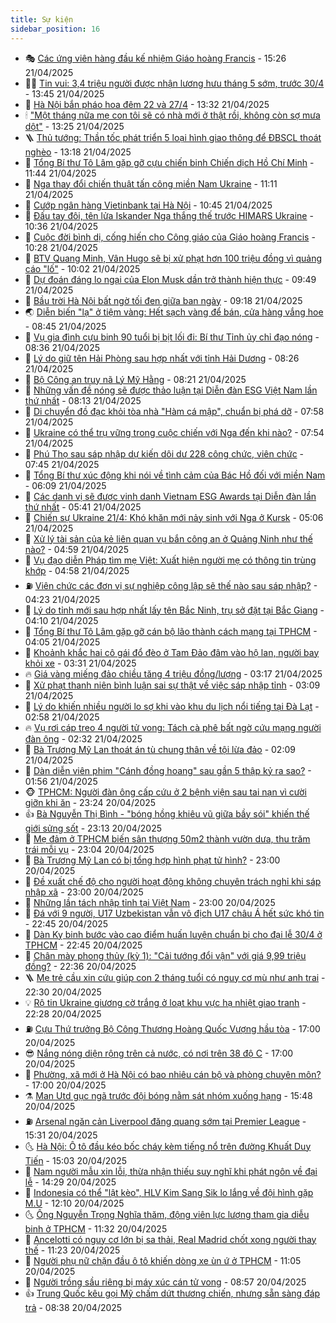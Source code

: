 ```yaml
---
title: Sự kiện
sidebar_position: 16
---
```


<!-- dantri-su-kien:START -->
- 🎭 [Các ứng viên hàng đầu kế nhiệm Giáo hoàng Francis](https://dantri.com.vn/the-gioi/cac-ung-vien-hang-dau-ke-nhiem-giao-hoang-francis-20250421221821991.htm) - 15:26 21/04/2025
- 👨‍🏫 [Tin vui: 3,4 triệu người được nhận lương hưu tháng 5 sớm, trước 30/4](https://dantri.com.vn/lao-dong-viec-lam/tin-vui-34-trieu-nguoi-duoc-nhan-luong-huu-thang-5-som-truoc-304-20250421145823711.htm) - 13:45 21/04/2025
- 🌮 [Hà Nội bắn pháo hoa đêm 22 và 27/4](https://dantri.com.vn/xa-hoi/ha-noi-ban-phao-hoa-dem-22-va-274-20250421200414751.htm) - 13:32 21/04/2025
- 🕯 [&quot;Một tháng nữa mẹ con tôi sẽ có nhà mới ở thật rồi, không còn sợ mưa dột&quot;](https://dantri.com.vn/tam-long-nhan-ai/mot-thang-nua-me-con-toi-se-co-nha-moi-o-that-roi-khong-con-so-mua-dot-20250421174216903.htm) - 13:25 21/04/2025
- 🪜 [Thủ tướng: Thần tốc phát triển 5 loại hình giao thông để ĐBSCL thoát nghèo](https://dantri.com.vn/xa-hoi/thu-tuong-than-toc-phat-trien-5-loai-hinh-giao-thong-de-dbscl-thoat-ngheo-20250421151605136.htm) - 13:18 21/04/2025
- 🐘 [Tổng Bí thư Tô Lâm gặp gỡ cựu chiến binh Chiến dịch Hồ Chí Minh](https://dantri.com.vn/xa-hoi/tong-bi-thu-to-lam-gap-go-cuu-chien-binh-chien-dich-ho-chi-minh-20250421181041716.htm) - 11:44 21/04/2025
- 🤔 [Nga thay đổi chiến thuật tấn công miền Nam Ukraine](https://dantri.com.vn/the-gioi/nga-thay-doi-chien-thuat-tan-cong-mien-nam-ukraine-20250421162231795.htm) - 11:11 21/04/2025
- 🧠 [Cướp ngân hàng Vietinbank tại Hà Nội](https://dantri.com.vn/phap-luat/cuop-ngan-hang-vietinbank-tai-ha-noi-20250421174427065.htm) - 10:45 21/04/2025
- 📝 [Đấu tay đôi, tên lửa Iskander Nga thắng thế trước HIMARS Ukraine](https://dantri.com.vn/the-gioi/dau-tay-doi-ten-lua-iskander-nga-thang-the-truoc-himars-ukraine-20250421123515313.htm) - 10:36 21/04/2025
- 🦏 [Cuộc đời bình dị, cống hiến cho Công giáo của Giáo hoàng Francis](https://dantri.com.vn/the-gioi/cuoc-doi-binh-di-cong-hien-cho-cong-giao-cua-giao-hoang-francis-20250421164203679.htm) - 10:28 21/04/2025
- 🥰 [BTV Quang Minh, Vân Hugo sẽ bị xử phạt hơn 100 triệu đồng vì quảng cáo &quot;lố&quot;](https://dantri.com.vn/giai-tri/btv-quang-minh-van-hugo-se-bi-xu-phat-hon-100-trieu-dong-vi-quang-cao-lo-20250421164240409.htm) - 10:02 21/04/2025
- 🤗 [Dự đoán đáng lo ngại của Elon Musk dần trở thành hiện thực](https://dantri.com.vn/cong-nghe/du-doan-dang-lo-ngai-cua-elon-musk-dan-tro-thanh-hien-thuc-20250421093540313.htm) - 09:49 21/04/2025
- 🌈 [Bầu trời Hà Nội bất ngờ tối đen giữa ban ngày](https://dantri.com.vn/xa-hoi/bau-troi-ha-noi-bat-ngo-toi-den-giua-ban-ngay-20250421160934312.htm) - 09:18 21/04/2025
- 🌏 [Diễn biến &quot;lạ&quot; ở tiệm vàng: Hết sạch vàng để bán, cửa hàng vắng hoe](https://dantri.com.vn/kinh-doanh/dien-bien-la-o-tiem-vang-het-sach-vang-de-ban-cua-hang-vang-hoe-20250421151237881.htm) - 08:45 21/04/2025
- 💄 [Vụ gia đình cựu binh 90 tuổi bị bịt lối đi: Bí thư Tỉnh ủy chỉ đạo nóng](https://dantri.com.vn/xa-hoi/vu-gia-dinh-cuu-binh-90-tuoi-bi-bit-loi-di-bi-thu-tinh-uy-chi-dao-nong-20250421150907684.htm) - 08:36 21/04/2025
- 👺 [Lý do giữ tên Hải Phòng sau hợp nhất với tỉnh Hải Dương](https://dantri.com.vn/xa-hoi/ly-do-giu-ten-hai-phong-sau-hop-nhat-voi-tinh-hai-duong-20250421145714955.htm) - 08:26 21/04/2025
- 👹 [Bộ Công an truy nã Lý Mỹ Hằng](https://dantri.com.vn/phap-luat/bo-cong-an-truy-na-ly-my-hang-20250421151907417.htm) - 08:21 21/04/2025
- 🌊 [Những vấn đề nóng sẽ được thảo luận tại Diễn đàn ESG Việt Nam lần thứ nhất](https://dantri.com.vn/kinh-doanh/nhung-van-de-nong-se-duoc-thao-luan-tai-dien-dan-esg-viet-nam-lan-thu-nhat-20250421141714013.htm) - 08:13 21/04/2025
- 🤠 [Di chuyển đồ đạc khỏi tòa nhà &quot;Hàm cá mập&quot;, chuẩn bị phá dỡ](https://dantri.com.vn/xa-hoi/di-chuyen-do-dac-khoi-toa-nha-ham-ca-map-chuan-bi-pha-do-20250421144018439.htm) - 07:58 21/04/2025
- 🎊 [Ukraine có thể trụ vững trong cuộc chiến với Nga đến khi nào?](https://dantri.com.vn/the-gioi/ukraine-co-the-tru-vung-trong-cuoc-chien-voi-nga-den-khi-nao-20250421143025121.htm) - 07:54 21/04/2025
- 🐘 [Phú Thọ sau sáp nhập dự kiến dôi dư 228 công chức, viên chức](https://dantri.com.vn/xa-hoi/phu-tho-sau-sap-nhap-du-kien-doi-du-228-cong-chuc-vien-chuc-20250421143356827.htm) - 07:45 21/04/2025
- 💂 [Tổng Bí thư xúc động khi nói về tình cảm của Bác Hồ đối với miền Nam](https://dantri.com.vn/xa-hoi/tong-bi-thu-xuc-dong-khi-noi-ve-tinh-cam-cua-bac-ho-doi-voi-mien-nam-20250421120736369.htm) - 06:09 21/04/2025
- 👹 [Các danh vị sẽ được vinh danh Vietnam ESG Awards tại Diễn đàn lần thứ nhất](https://dantri.com.vn/kinh-doanh/cac-danh-vi-se-duoc-vinh-danh-vietnam-esg-awards-tai-dien-dan-lan-thu-nhat-20250421120910563.htm) - 05:41 21/04/2025
- 🦒 [Chiến sự Ukraine 21/4: Khó khăn mới nảy sinh với Nga ở Kursk](https://dantri.com.vn/the-gioi/chien-su-ukraine-214-kho-khan-moi-nay-sinh-voi-nga-o-kursk-20250421120302780.htm) - 05:06 21/04/2025
- 🗽 [Xử lý tài sản của kẻ liên quan vụ bắn công an ở Quảng Ninh như thế nào?](https://dantri.com.vn/ban-doc/xu-ly-tai-san-cua-ke-lien-quan-vu-ban-cong-an-o-quang-ninh-nhu-the-nao-20250421003154845.htm) - 04:59 21/04/2025
- 💄 [Vụ đạo diễn Pháp tìm mẹ Việt: Xuất hiện người mẹ có thông tin trùng khớp](https://dantri.com.vn/doi-song/vu-dao-dien-phap-tim-me-viet-xuat-hien-nguoi-me-co-thong-tin-trung-khop-20250421113653853.htm) - 04:58 21/04/2025
- ⛽️ [Viên chức các đơn vị sự nghiệp công lập sẽ thế nào sau sáp nhập?](https://dantri.com.vn/noi-vu/vien-chuc-cac-don-vi-su-nghiep-cong-lap-se-the-nao-sau-sap-nhap-20250421101440971.htm) - 04:23 21/04/2025
- 🥷 [Lý do tỉnh mới sau hợp nhất lấy tên Bắc Ninh, trụ sở đặt tại Bắc Giang](https://dantri.com.vn/noi-vu/ly-do-tinh-moi-sau-hop-nhat-lay-ten-bac-ninh-tru-so-dat-tai-bac-giang-20250421110326702.htm) - 04:10 21/04/2025
- 🤖 [Tổng Bí thư Tô Lâm gặp gỡ cán bộ lão thành cách mạng tại TPHCM](https://dantri.com.vn/xa-hoi/tong-bi-thu-to-lam-gap-go-can-bo-lao-thanh-cach-mang-tai-tphcm-20250421104734205.htm) - 04:05 21/04/2025
- 🌊 [Khoảnh khắc hai cô gái đổ đèo ở Tam Đảo đâm vào hộ lan, người bay khỏi xe](https://dantri.com.vn/du-lich/khoanh-khac-hai-co-gai-do-deo-o-tam-dao-dam-vao-ho-lan-nguoi-bay-khoi-xe-20250421102253694.htm) - 03:31 21/04/2025
- 🔥 [Giá vàng miếng đảo chiều tăng 4 triệu đồng/lượng](https://dantri.com.vn/kinh-doanh/gia-vang-mieng-dao-chieu-tang-4-trieu-dongluong-20250421065601006.htm) - 03:17 21/04/2025
- 🦏 [Xử phạt thanh niên bình luận sai sự thật về việc sáp nhập tỉnh](https://dantri.com.vn/phap-luat/xu-phat-thanh-nien-binh-luan-sai-su-that-ve-viec-sap-nhap-tinh-20250421100223081.htm) - 03:09 21/04/2025
- 🐘 [Lý do khiến nhiều người lo sợ khi vào khu du lịch nổi tiếng tại Đà Lạt](https://dantri.com.vn/du-lich/ly-do-khien-nhieu-nguoi-lo-so-khi-vao-khu-du-lich-noi-tieng-tai-da-lat-20250419092749782.htm) - 02:58 21/04/2025
- 🔥 [Vụ rơi cáp treo 4 người tử vong: Tách cà phê bất ngờ cứu mạng người đàn ông](https://dantri.com.vn/du-lich/vu-roi-cap-treo-4-nguoi-tu-vong-tach-ca-phe-bat-ngo-cuu-mang-nguoi-dan-ong-20250420182552968.htm) - 02:32 21/04/2025
- 💼 [Bà Trương Mỹ Lan thoát án tù chung thân về tội lừa đảo](https://dantri.com.vn/phap-luat/ba-truong-my-lan-thoat-an-tu-chung-than-ve-toi-lua-dao-20250421090343544.htm) - 02:09 21/04/2025
- 🚀 [Dàn diễn viên phim &quot;Cánh đồng hoang&quot; sau gần 5 thập kỷ ra sao?](https://dantri.com.vn/giai-tri/dan-dien-vien-phim-canh-dong-hoang-sau-gan-5-thap-ky-ra-sao-20250420233821255.htm) - 01:56 21/04/2025
- 🐵 [TPHCM: Người đàn ông cấp cứu ở 2 bệnh viện sau tai nạn vì cười giỡn khi ăn](https://dantri.com.vn/suc-khoe/tphcm-nguoi-dan-ong-cap-cuu-o-2-benh-vien-sau-tai-nan-vi-cuoi-gion-khi-an-20250421011922975.htm) - 23:24 20/04/2025
- 👍 [Bà Nguyễn Thị Bình - &quot;bóng hồng khiêu vũ giữa bầy sói&quot; khiến thế giới sửng sốt](https://dantri.com.vn/doi-song/ba-nguyen-thi-binh-bong-hong-khieu-vu-giua-bay-soi-khien-the-gioi-sung-sot-20250420174847174.htm) - 23:13 20/04/2025
- 🚦 [Mẹ đảm ở TPHCM biến sân thượng 50m2 thành vườn dưa, thu trăm trái mỗi vụ](https://dantri.com.vn/doi-song/me-dam-o-tphcm-bien-san-thuong-50m2-thanh-vuon-dua-thu-tram-trai-moi-vu-20250409091411910.htm) - 23:04 20/04/2025
- 🥸 [Bà Trương Mỹ Lan có bị tổng hợp hình phạt tử hình?](https://dantri.com.vn/phap-luat/ba-truong-my-lan-co-bi-tong-hop-hinh-phat-tu-hinh-20250420212250497.htm) - 23:00 20/04/2025
- 🥷 [Đề xuất chế độ cho người hoạt động không chuyên trách nghỉ khi sáp nhập xã](https://dantri.com.vn/noi-vu/de-xuat-che-do-cho-nguoi-hoat-dong-khong-chuyen-trach-nghi-khi-sap-nhap-xa-20250420085214622.htm) - 23:00 20/04/2025
- 🤡 [Những lần tách nhập tỉnh tại Việt Nam](https://dantri.com.vn/xa-hoi/nhung-lan-tach-nhap-tinh-tai-viet-nam-20250403172111583.htm) - 23:00 20/04/2025
- 🥳 [Đá với 9 người, U17 Uzbekistan vẫn vô địch U17 châu Á hết sức khó tin](https://dantri.com.vn/the-thao/da-voi-9-nguoi-u17-uzbekistan-van-vo-dich-u17-chau-a-het-suc-kho-tin-20250421005537241.htm) - 22:45 20/04/2025
- 🤩 [Dàn Kỵ binh bước vào cao điểm huấn luyện chuẩn bị cho đại lễ 30/4 ở TPHCM](https://dantri.com.vn/xa-hoi/dan-ky-binh-buoc-vao-cao-diem-huan-luyen-chuan-bi-cho-dai-le-304-o-tphcm-20250420201220439.htm) - 22:45 20/04/2025
- 🎡 [Chân mày phong thủy &lpar;kỳ 1&rpar;: &quot;Cải tướng đổi vận&quot; với giá 9,99 triệu đồng?](https://dantri.com.vn/phap-luat/chan-may-phong-thuy-ky-1-cai-tuong-doi-van-voi-gia-999-trieu-dong-20250416223402028.htm) - 22:36 20/04/2025
- 🪜 [Mẹ trẻ cầu xin cứu giúp con 2 tháng tuổi có nguy cơ mù như anh trai](https://dantri.com.vn/tam-long-nhan-ai/me-tre-cau-xin-cuu-giup-con-2-thang-tuoi-co-nguy-co-mu-nhu-anh-trai-20250415150216279.htm) - 22:30 20/04/2025
- 💡 [Rộ tin Ukraine giương cờ trắng ở loạt khu vực hạ nhiệt giao tranh](https://dantri.com.vn/the-gioi/ro-tin-ukraine-giuong-co-trang-o-loat-khu-vuc-ha-nhiet-giao-tranh-20250421004125990.htm) - 22:28 20/04/2025
- ⛽️ [Cựu Thứ trưởng Bộ Công Thương Hoàng Quốc Vượng hầu tòa](https://dantri.com.vn/phap-luat/cuu-thu-truong-bo-cong-thuong-hoang-quoc-vuong-hau-toa-20250420223751941.htm) - 17:00 20/04/2025
- 😎 [Nắng nóng diện rộng trên cả nước, có nơi trên 38 độ C](https://dantri.com.vn/xa-hoi/nang-nong-dien-rong-tren-ca-nuoc-co-noi-tren-38-do-c-20250420190925257.htm) - 17:00 20/04/2025
- 🗽 [Phường, xã mới ở Hà Nội có bao nhiêu cán bộ và phòng chuyên môn?](https://dantri.com.vn/xa-hoi/phuong-xa-moi-o-ha-noi-co-bao-nhieu-can-bo-va-phong-chuyen-mon-20250420184417710.htm) - 17:00 20/04/2025
- ⚗️ [Man Utd gục ngã trước đội bóng nằm sát nhóm xuống hạng](https://dantri.com.vn/the-thao/man-utd-guc-nga-truoc-doi-bong-nam-sat-nhom-xuong-hang-20250420224821177.htm) - 15:48 20/04/2025
- ⛽️ [Arsenal ngăn cản Liverpool đăng quang sớm tại Premier League](https://dantri.com.vn/the-thao/arsenal-ngan-can-liverpool-dang-quang-som-tai-premier-league-20250420223034464.htm) - 15:31 20/04/2025
- 🌜 [Hà Nội: Ô tô đầu kéo bốc cháy kèm tiếng nổ trên đường Khuất Duy Tiến](https://dantri.com.vn/xa-hoi/ha-noi-o-to-dau-keo-boc-chay-kem-tieng-no-tren-duong-khuat-duy-tien-20250420220020671.htm) - 15:03 20/04/2025
- 🦩 [Nam người mẫu xin lỗi, thừa nhận thiếu suy nghĩ khi phát ngôn về đại lễ](https://dantri.com.vn/giai-tri/nam-nguoi-mau-xin-loi-thua-nhan-thieu-suy-nghi-khi-phat-ngon-ve-dai-le-20250420211555018.htm) - 14:29 20/04/2025
- 🦒 [Indonesia có thể &quot;lật kèo&quot;, HLV Kim Sang Sik lo lắng về đội hình gặp M.U](https://dantri.com.vn/the-thao/indonesia-co-the-lat-keo-hlv-kim-sang-sik-lo-lang-ve-doi-hinh-gap-mu-20250420185126058.htm) - 12:10 20/04/2025
- 🌜 [Ông Nguyễn Trọng Nghĩa thăm, động viên lực lượng tham gia diễu binh ở TPHCM](https://dantri.com.vn/xa-hoi/ong-nguyen-trong-nghia-tham-dong-vien-luc-luong-tham-gia-dieu-binh-o-tphcm-20250420173821325.htm) - 11:32 20/04/2025
- 🐎 [Ancelotti có nguy cơ lớn bị sa thải, Real Madrid chốt xong người thay thế](https://dantri.com.vn/the-thao/ancelotti-co-nguy-co-lon-bi-sa-thai-real-madrid-chot-xong-nguoi-thay-the-20250420182257063.htm) - 11:23 20/04/2025
- 🌋 [Người phụ nữ chặn đầu ô tô khiến dòng xe ùn ứ ở TPHCM](https://dantri.com.vn/xa-hoi/nguoi-phu-nu-chan-dau-o-to-khien-dong-xe-un-u-o-tphcm-20250420165715962.htm) - 11:05 20/04/2025
- 🧰 [Người trồng sầu riêng bị máy xúc cán tử vong](https://dantri.com.vn/xa-hoi/nguoi-trong-sau-rieng-bi-may-xuc-can-tu-vong-20250420154130366.htm) - 08:57 20/04/2025
- 👍 [Trung Quốc kêu gọi Mỹ chấm dứt thương chiến, nhưng sẵn sàng đáp trả](https://dantri.com.vn/the-gioi/trung-quoc-keu-goi-my-cham-dut-thuong-chien-nhung-san-sang-dap-tra-20250420141313036.htm) - 08:38 20/04/2025<!-- dantri-su-kien:END -->
